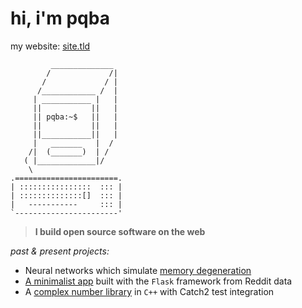 #  hi, i'm pqba

my website: [site.tld](site.tld) 

```
         ______________
        /             /|
       /             / |
      /____________ /  |
     | ___________ |   |
     ||           ||   |
     || pqba:~$   ||   |
     ||           ||   |
     ||___________||   |
     |   _______   |  /
    /|  (_______)  | /
   ( |_____________|/
    \
.=======================.
| ::::::::::::::::  ::: |
| ::::::::::::::[]  ::: |
|   -----------     ::: |
`-----------------------'
```
> **I build open source software on the web**

*past & present projects:*
- Neural networks which simulate [memory degeneration](https://paperswithcode.com/method/memory-network)
- [A minimalist app](https://github.com/pqba/Ladle) built with the `Flask` framework from Reddit data
- A [complex number library](https://github.com/pqba/ComplexLibrary) in `C++` with Catch2 test integration
